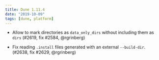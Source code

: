 ```yaml
---
title: Dune 1.11.4
date: "2019-10-09"
tags: [dune, platform]
---
```


- Allow to mark directories as `data_only_dirs` without including them as `dirs`
  (#2619, fix #2584, @rgrinberg)

- Fix reading `.install` files generated with an external `--build-dir`. (#2638,
  fix #2629, @rgrinberg)